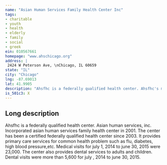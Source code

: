 ```yaml
---
name: "Asian Human Services Family Health Center Inc"
tags:
- charitable
- youth
- health
- elderly
- family
- social
- greek
ein: 010567661
homepage: "www.ahschicago.org"
address: |
 2424 W Peterson Ave, \nChicago, IL 60659
state: "IL"
city: "Chicago"
lng: -87.69013
lat: 41.9905
description: "Ahsfhc is a federally qualified health center. Ahsfhc's mission is to provide culturally competent and linguistically appropriate quality and compassionate health care services to the asian american and all other underserved or underprivileged communities in metropolitan chicago. "
is_501c3: X
---
```


## Long description

Ahsfhc is a federally qualified health center. Asian human services, inc. Incorporated asian human services family health center in 2001. The center has been a certified federally qualified health center since 2003. It provides primary care services for common health problem such as flu, diabetes, high blood pressure,etc. Medical visits for july 1, 2014 to june 30, 2015 were 23,000. The center also provides dental services to adults and children. Dental visits were more than 5,600 for july , 2014 to june 30, 2015. 
